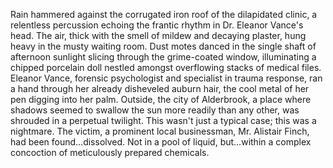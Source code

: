 Rain hammered against the corrugated iron roof of the dilapidated clinic, a relentless percussion echoing the frantic rhythm in Dr. Eleanor Vance's head.  The air, thick with the smell of mildew and decaying plaster, hung heavy in the musty waiting room.  Dust motes danced in the single shaft of afternoon sunlight slicing through the grime-coated window, illuminating a chipped porcelain doll nestled amongst overflowing stacks of medical files.  Eleanor Vance, forensic psychologist and specialist in trauma response, ran a hand through her already disheveled auburn hair, the cool metal of her pen digging into her palm.  Outside, the city of Alderbrook, a place where shadows seemed to swallow the sun more readily than any other, was shrouded in a perpetual twilight. This wasn't just a typical case; this was a nightmare.  The victim, a prominent local businessman, Mr. Alistair Finch, had been found…dissolved.  Not in a pool of liquid, but…within a complex concoction of meticulously prepared chemicals.
